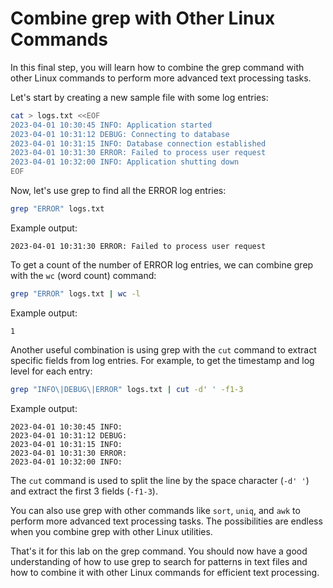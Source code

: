 # Combine grep with Other Linux Commands

In this final step, you will learn how to combine the grep command with other Linux commands to perform more advanced text processing tasks.

Let's start by creating a new sample file with some log entries:

```bash
cat > logs.txt <<EOF
2023-04-01 10:30:45 INFO: Application started
2023-04-01 10:31:12 DEBUG: Connecting to database
2023-04-01 10:31:15 INFO: Database connection established
2023-04-01 10:31:30 ERROR: Failed to process user request
2023-04-01 10:32:00 INFO: Application shutting down
EOF
```

Now, let's use grep to find all the ERROR log entries:

```bash
grep "ERROR" logs.txt
```

Example output:

```
2023-04-01 10:31:30 ERROR: Failed to process user request
```

To get a count of the number of ERROR log entries, we can combine grep with the `wc` (word count) command:

```bash
grep "ERROR" logs.txt | wc -l
```

Example output:

```
1
```

Another useful combination is using grep with the `cut` command to extract specific fields from log entries. For example, to get the timestamp and log level for each entry:

```bash
grep "INFO\|DEBUG\|ERROR" logs.txt | cut -d' ' -f1-3
```

Example output:

```
2023-04-01 10:30:45 INFO:
2023-04-01 10:31:12 DEBUG:
2023-04-01 10:31:15 INFO:
2023-04-01 10:31:30 ERROR:
2023-04-01 10:32:00 INFO:
```

The `cut` command is used to split the line by the space character (`-d' '`) and extract the first 3 fields (`-f1-3`).

You can also use grep with other commands like `sort`, `uniq`, and `awk` to perform more advanced text processing tasks. The possibilities are endless when you combine grep with other Linux utilities.

That's it for this lab on the grep command. You should now have a good understanding of how to use grep to search for patterns in text files and how to combine it with other Linux commands for efficient text processing.
